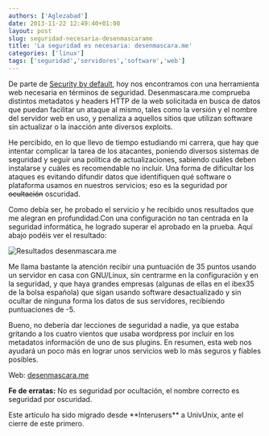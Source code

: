 ```yaml
---
authors: ['Aglezabad']
date: 2013-11-22 12:49:40+01:00
layout: post
slug: seguridad-necesaria-desenmascarame
title: 'La seguridad es necesaria: desenmascara.me'
categories: ['linux']
tags: ['seguridad','servidores','software','web']
---
```


De parte de [Security by default](http://www.securitybydefault.com/2013/01/grandes-empresas-sobre-pequenas-y.html?utm_source=twitterfeed&utm_medium=twitter), hoy nos encontramos con una herramienta web necesaria en términos de seguridad. Desenmascara.me comprueba distintos metadatos y headers HTTP de la web solicitada en busca de datos que puedan facilitar un ataque al mismo, tales como la versión y el nombre del servidor web en uso, y penaliza a aquellos sitios que utilizan software sin actualizar o la inacción ante diversos exploits.

He percibido, en lo que llevo de tiempo estudiando mi carrera, que hay que intentar complicar la tarea de los atacantes, poniendo diversos sistemas de seguridad y seguir una política de actualizaciones, sabiendo cuáles deben instalarse y cuáles es recomendable no incluir. Una forma de dificultar los ataques es evitando difundir datos que identifiquen qué software o plataforma usamos en nuestros servicios; eso es la seguridad por <del>ocultación</del> oscuridad.

Como debía ser, he probado el servicio y he recibido unos resultados que me alegran en profundidad.Con una configuración no tan centrada en la seguridad informática, he logrado superar el aprobado en la prueba. Aquí abajo podéis ver el resultado:

<img alt="Resultados desenmascara.me" src="/img/placeholder.gif" data-original="/attachments/2013/11/desenmascarame-result.png" class="img-responsive img-rounded lazy" style="margin: 0 auto; display: block">

Me llama bastante la atención recibir una puntuación de 35 puntos usando un servidor en casa con GNU/Linux, sin centrarme en la configuración y en la seguridad, y que haya grandes empresas (algunas de ellas en el ibex35 de la bolsa española) que sigan usando software desactualizado y sin ocultar de ninguna forma los datos de sus servidores, recibiendo puntuaciones de -5.

Bueno, no debería dar lecciones de seguridad a nadie, ya que estaba gritando a los cuatro vientos que usaba wordpress por incluir en los metadatos información de uno de sus plugins. En resumen, esta web nos ayudará un poco más en lograr unos servicios web lo más seguros y fiables posibles.

Web: [desenmascara.me](http://desenmascara.me)

**Fe de erratas:** No es seguridad por ocultación, el nombre correcto es seguridad por oscuridad.

<div class="alert alert-info">
Este artículo ha sido migrado desde **Interusers** a UnivUnix, ante el cierre de este primero.
</div>